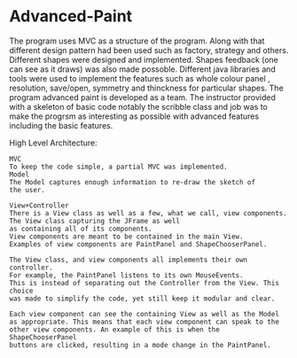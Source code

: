 # Advanced-Paint

The program uses MVC as a structure of the program. Along with that
different design pattern had been used such as factory, strategy and others. Different shapes were designed and implemented. Shapes feedback (one can see as it draws)
was also made possoble. Different java libraries and tools were used to implement the features such as whole colour panel
, resolution, save/open, symmetry and thinckness for particular shapes. The program advanced paint is developed as a team. The instructor provided with a skeleton of basic code notably the scribble class and job was to
make the progrsm as interesting as possible with advanced features including the basic features. 

High Level Architecture:

	MVC
	To keep the code simple, a partial MVC was implemented.
	Model
	The Model captures enough information to re-draw the sketch of
	the user.
	
	View+Controller
	There is a View class as well as a few, what we call, view components.
	The View class capturing the JFrame as well
	as containing all of its components.
	View components are meant to be contained in the main View.
	Examples of view components are PaintPanel and ShapeChooserPanel.
	
	The View class, and view components all implements their own controller.
	For example, the PaintPanel listens to its own MouseEvents.
	This is instead of separating out the Controller from the View. This choice
	was made to simplify the code, yet still keep it modular and clear.
	
	Each view component can see the containing View as well as the Model
	as appropriate. This means that each view component can speak to the
	other view components. An example of this is when the ShapeChooserPanel
	buttons are clicked, resulting in a mode change in the PaintPanel.
	
